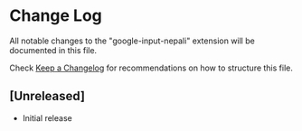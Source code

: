 # Change Log

All notable changes to the "google-input-nepali" extension will be documented in this file.

Check [Keep a Changelog](http://keepachangelog.com/) for recommendations on how to structure this file.

## [Unreleased]

- Initial release